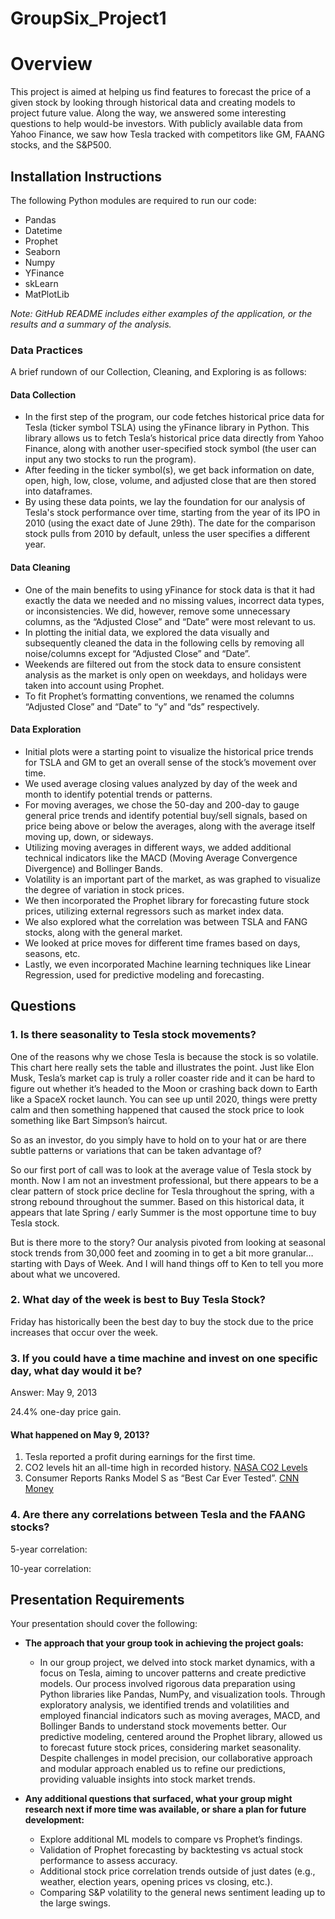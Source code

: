 # GroupSix_Project1

# Overview

This project is aimed at helping us find features to forecast the price of a given stock by looking through historical data and creating models to project future value. Along the way, we answered some interesting questions to help would-be investors. With publicly available data from Yahoo Finance, we saw how Tesla tracked with competitors like GM, FAANG stocks, and the S&P500.

## Installation Instructions

The following Python modules are required to run our code:

- Pandas
- Datetime
- Prophet
- Seaborn
- Numpy
- YFinance
- skLearn
- MatPlotLib

*Note: GitHub README includes either examples of the application, or the results and a summary of the analysis.*

### Data Practices

A brief rundown of our Collection, Cleaning, and Exploring is as follows:

#### Data Collection

- In the first step of the program, our code fetches historical price data for Tesla (ticker symbol TSLA) using the yFinance library in Python. This library allows us to fetch Tesla’s historical price data directly from Yahoo Finance, along with another user-specified stock symbol (the user can input any two stocks to run the program).
- After feeding in the ticker symbol(s), we get back information on date, open, high, low, close, volume, and adjusted close that are then stored into dataframes.
- By using these data points, we lay the foundation for our analysis of Tesla's stock performance over time, starting from the year of its IPO in 2010 (using the exact date of June 29th). The date for the comparison stock pulls from 2010 by default, unless the user specifies a different year.

#### Data Cleaning

- One of the main benefits to using yFinance for stock data is that it had exactly the data we needed and no missing values, incorrect data types, or inconsistencies. We did, however, remove some unnecessary columns, as the “Adjusted Close” and “Date” were most relevant to us.
- In plotting the initial data, we explored the data visually and subsequently cleaned the data in the following cells by removing all noise/columns except for “Adjusted Close” and “Date”.
- Weekends are filtered out from the stock data to ensure consistent analysis as the market is only open on weekdays, and holidays were taken into account using Prophet.
- To fit Prophet’s formatting conventions, we renamed the columns “Adjusted Close” and “Date” to “y” and “ds” respectively.

#### Data Exploration

- Initial plots were a starting point to visualize the historical price trends for TSLA and GM to get an overall sense of the stock’s movement over time.
- We used average closing values analyzed by day of the week and month to identify potential trends or patterns.
- For moving averages, we chose the 50-day and 200-day to gauge general price trends and identify potential buy/sell signals, based on price being above or below the averages, along with the average itself moving up, down, or sideways.
- Utilizing moving averages in different ways, we added additional technical indicators like the MACD (Moving Average Convergence Divergence) and Bollinger Bands.
- Volatility is an important part of the market, as was graphed to visualize the degree of variation in stock prices.
- We then incorporated the Prophet library for forecasting future stock prices, utilizing external regressors such as market index data.
- We also explored what the correlation was between TSLA and FANG stocks, along with the general market.
- We looked at price moves for different time frames based on days, seasons, etc.
- Lastly, we even incorporated Machine learning techniques like Linear Regression, used for predictive modeling and forecasting.

## Questions

### 1. Is there seasonality to Tesla stock movements?

One of the reasons why we chose Tesla is because the stock is so volatile. This chart here really sets the table and illustrates the point. Just like Elon Musk, Tesla’s market cap is truly a roller coaster ride and it can be hard to figure out whether it’s headed to the Moon or crashing back down to Earth like a SpaceX rocket launch. You can see up until 2020, things were pretty calm and then something happened that caused the stock price to look something like Bart Simpson’s haircut.

So as an investor, do you simply have to hold on to your hat or are there subtle patterns or variations that can be taken advantage of?

So our first port of call was to look at the average value of Tesla stock by month. Now I am not an investment professional, but there appears to be a clear pattern of stock price decline for Tesla throughout the spring, with a strong rebound throughout the summer. Based on this historical data, it appears that late Spring / early Summer is the most opportune time to buy Tesla stock.

But is there more to the story? Our analysis pivoted from looking at seasonal stock trends from 30,000 feet and zooming in to get a bit more granular… starting with Days of Week. And I will hand things off to Ken to tell you more about what we uncovered.

### 2. What day of the week is best to Buy Tesla Stock?

Friday has historically been the best day to buy the stock due to the price increases that occur over the week.

### 3. If you could have a time machine and invest on one specific day, what day would it be?

Answer: May 9, 2013

24.4% one-day price gain.

#### What happened on May 9, 2013?

1. Tesla reported a profit during earnings for the first time.
2. CO2 levels hit an all-time high in recorded history.
   [NASA CO2 Levels](https://climate.nasa.gov/climate_resources/7/graphic-carbon-dioxide-hits-new-high)
3. Consumer Reports Ranks Model S as “Best Car Ever Tested”.
   [CNN Money](https://money.cnn.com/2013/05/09/autos/tesla-model-s-consumer-reports/index.html)

### 4. Are there any correlations between Tesla and the FAANG stocks?

5-year correlation:

10-year correlation:

## Presentation Requirements

Your presentation should cover the following:

- **The approach that your group took in achieving the project goals:**
  - In our group project, we delved into stock market dynamics, with a focus on Tesla, aiming to uncover patterns and create predictive models. Our process involved rigorous data preparation using Python libraries like Pandas, NumPy, and visualization tools. Through exploratory analysis, we identified trends and volatilities and employed financial indicators such as moving averages, MACD, and Bollinger Bands to understand stock movements better. Our predictive modeling, centered around the Prophet library, allowed us to forecast future stock prices, considering market seasonality. Despite challenges in model precision, our collaborative approach and modular approach enabled us to refine our predictions, providing valuable insights into stock market trends.

- **Any additional questions that surfaced, what your group might research next if more time was available, or share a plan for future development:**
  - Explore additional ML models to compare vs Prophet’s findings.
  - Validation of Prophet forecasting by backtesting vs actual stock performance to assess accuracy.
  - Additional stock price correlation trends outside of just dates (e.g., weather, election years, opening prices vs closing, etc.).
  - Comparing S&P volatility to the general news sentiment leading up to the large swings.
